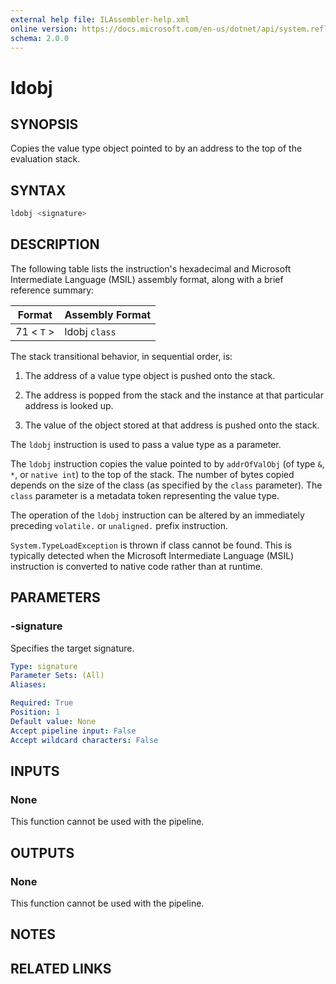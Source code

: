 ```yaml
---
external help file: ILAssembler-help.xml
online version: https://docs.microsoft.com/en-us/dotnet/api/system.reflection.emit.opcodes.ldobj
schema: 2.0.0
---
```


# ldobj

## SYNOPSIS

Copies the value type object pointed to by an address to the top of the evaluation stack.

## SYNTAX

```powershell
ldobj <signature>
```

## DESCRIPTION

The following table lists the instruction's hexadecimal and Microsoft Intermediate Language (MSIL) assembly format, along with a brief reference summary:

| Format     | Assembly Format |
| ---------- | --------------- |
| 71 < `T` > | ldobj `class`   |

 The stack transitional behavior, in sequential order, is:

1.  The address of a value type object is pushed onto the stack.

2.  The address is popped from the stack and the instance at that particular address is looked up.

3.  The value of the object stored at that address is pushed onto the stack.

 The `ldobj` instruction is used to pass a value type as a parameter.

 The `ldobj` instruction copies the value pointed to by `addrOfValObj` (of type `&`, `*`, or `native int`) to the top of the stack. The number of bytes copied depends on the size of the class (as specified by the `class` parameter). The `class` parameter is a metadata token representing the value type.

 The operation of the `ldobj` instruction can be altered by an immediately preceding `volatile.` or `unaligned.` prefix instruction.

 `System.TypeLoadException` is thrown if class cannot be found. This is typically detected when the Microsoft Intermediate Language (MSIL) instruction is converted to native code rather than at runtime.

## PARAMETERS

### -signature

Specifies the target signature.

```yaml
Type: signature
Parameter Sets: (All)
Aliases:

Required: True
Position: 1
Default value: None
Accept pipeline input: False
Accept wildcard characters: False
```

## INPUTS

### None

This function cannot be used with the pipeline.

## OUTPUTS

### None

This function cannot be used with the pipeline.

## NOTES

## RELATED LINKS
